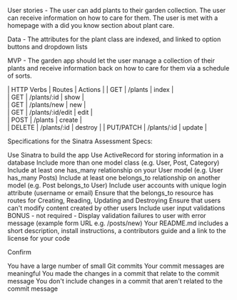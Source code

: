 User stories -
    The user can add plants to their garden collection.
    The user can receive information on how to care for them.
    The user is met with a homepage with a did you know section about plant care.

Data - The attributes for the plant class are indexed, and linked to option buttons and dropdown lists

MVP - The garden app should let the user manage a collection of their plants and receive information back on how to care for them via a schedule of sorts.


| HTTP Verbs | Routes | Actions | 
| GET | /plants | index |  
| GET | /plants/:id | show |  
| GET | /plants/new | new |  
| GET | /plants/:id/edit | edit |  
| POST | /plants | create |  
| DELETE | /plants/:id | destroy | 
| PUT/PATCH | /plants/:id | update |




Specifications for the Sinatra Assessment
Specs:

 Use Sinatra to build the app
 Use ActiveRecord for storing information in a database
 Include more than one model class (e.g. User, Post, Category)
 Include at least one has_many relationship on your User model (e.g. User has_many Posts)
 Include at least one belongs_to relationship on another model (e.g. Post belongs_to User)
 Include user accounts with unique login attribute (username or email)
 Ensure that the belongs_to resource has routes for Creating, Reading, Updating and Destroying
 Ensure that users can't modify content created by other users
 Include user input validations
 BONUS - not required - Display validation failures to user with error message (example form URL e.g. /posts/new)
 Your README.md includes a short description, install instructions, a contributors guide and a link to the license for your code
 
Confirm

 You have a large number of small Git commits
 Your commit messages are meaningful
 You made the changes in a commit that relate to the commit message
 You don't include changes in a commit that aren't related to the commit message
